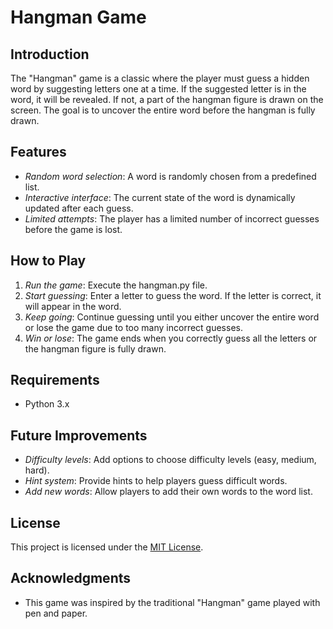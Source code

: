 # Hangman Game

## Introduction
The "Hangman" game is a classic where the player must guess a hidden word by suggesting letters one at a time. If the suggested letter is in the word, it will be revealed. If not, a part of the hangman figure is drawn on the screen. The goal is to uncover the entire word before the hangman is fully drawn.

## Features
- *Random word selection*: A word is randomly chosen from a predefined list.
- *Interactive interface*: The current state of the word is dynamically updated after each guess.
- *Limited attempts*: The player has a limited number of incorrect guesses before the game is lost.

## How to Play
1. *Run the game*: Execute the hangman.py file.
2. *Start guessing*: Enter a letter to guess the word. If the letter is correct, it will appear in the word.
3. *Keep going*: Continue guessing until you either uncover the entire word or lose the game due to too many incorrect guesses.
4. *Win or lose*: The game ends when you correctly guess all the letters or the hangman figure is fully drawn.

## Requirements
- Python 3.x

## Future Improvements
- *Difficulty levels*: Add options to choose difficulty levels (easy, medium, hard).
- *Hint system*: Provide hints to help players guess difficult words.
- *Add new words*: Allow players to add their own words to the word list.

## License
This project is licensed under the [MIT License](LICENSE).

## Acknowledgments
- This game was inspired by the traditional "Hangman" game played with pen and paper.
